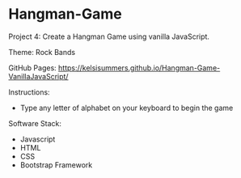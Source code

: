 # Hangman-Game

Project 4: Create a Hangman Game using vanilla JavaScript.

Theme: Rock Bands


GitHub Pages: https://kelsisummers.github.io/Hangman-Game-VanillaJavaScript/

Instructions:
  - Type any letter of alphabet on your keyboard to begin the game
  
Software Stack:
  - Javascript
  - HTML
  - CSS
  - Bootstrap Framework

